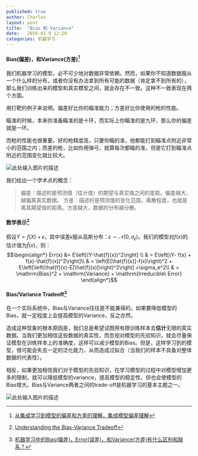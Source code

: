 ```yaml
---
published: true
author: Charles
layout: post
title:  "Bias 和 Variance"
date:   2016-03-9 12:20
categories: 机器学习
---
```


#### Bias(偏差)，和Variance(方差)[^1]
我们机器学习的模型，必不可少地对数据非常依赖。然而，如果你不知道数据服从一个什么样的分布，或者你没有办法拿到所有可能的数据（肯定拿不到所有的），那么我们训练出来的模型和真实模型之间，就会存在不一致。这种不一致表现在两个方面。

用打靶的例子来说明。偏差好比你的瞄准能力；方差好比你使用的枪的性能。

瞄准的时候，本来你准备瞄准的是十环，而实际上你瞄准的是九环，那么你的偏差就是一环。

而枪的性能也很重要。好的枪精度高，只要你瞄的准，他都能打到瞄准点附近非常小的范围之内；而差的枪，比如你用弹弓，就算每次都瞄的准，但是它打到瞄准点附近的范围变化就比较大。 

![此处输入图片的描述][1]

我们给出一个学术点的概念：

> 偏差：描述的是预测值（估计值）的期望与真实值之间的差距。偏差越大，越偏离真实数据。
方差：描述的是预测值的变化范围，离散程度，也就是离其期望值的距离。方差越大，数据的分布越分散。

#### 数学表示[^2]

假设$Y = f(X) + \epsilon$，其中误差$\epsilon$服从高斯分布：$\epsilon \sim \mathcal{N}(0,\sigma_\epsilon)$。我们的模型对$f(x)$的估计值为$\hat{f}(x)$，则：
$$\begin{align*}
Err(x) &= E\left[(Y-\hat{f}(x))^2\right]  \\
& = E\left[(Y- f(x) + f(x)-\hat{f}(x))^2\right]\\
& = \left(E[\hat{f}(x)]-f(x)\right)^2 + E\left[\left(\hat{f}(x)-E[\hat{f}(x)]\right)^2\right] +\sigma_e^2\\
& = \mathrm{Bias}^2 + \mathrm{Variance} + \mathrm{Irreducible\ Error}
\end{align*}$$

#### Bias/Variance Tradeoff[^3]
在一个实际系统中，Bias与Variance往往是不能兼得的。如果要降低模型的Bias，就一定程度上会提高模型的Variance，反之亦然。

造成这种现象的根本原因是，我们总是希望试图用有限训练样本去**估计**无限的真实数据。当我们更加相信这些数据的真实性，而忽视对模型的先验知识，就会尽量保证模型在训练样本上的准确度，这样可以减少模型的Bias。但是，这样学习到的模型，很可能会失去一定的泛化能力，从而造成过拟合（当我们的样本不具备对整体数据的代表性）。

相反，如果更加相信我们对于模型的先验知识，在学习模型的过程中对模型增加更多的限制，就可以降低模型的variance，提高模型的稳定性，但也会使模型的Bias增大。Bias与Variance两者之间的trade-off是机器学习的基本主题之一。

![此处输入图片的描述][2]


  [1]: http://7xjbdi.com1.z0.glb.clouddn.com/2016-03-10_130216.png
  [2]: http://7xjbdi.com1.z0.glb.clouddn.com/biasvariance.png
  
  
  [^1]: [从集成学习到模型的偏差和方差的理解，集成模型偏差理解](http://www.bkjia.com/yjs/1044343.html)
  [^2]: [Understanding the Bias-Variance Tradeoff](http://scott.fortmann-roe.com/docs/BiasVariance.html)
  [^3]: [机器学习中的Bias(偏差)，Error(误差)，和Variance(方差)有什么区别和联系？](https://www.zhihu.com/question/27068705)